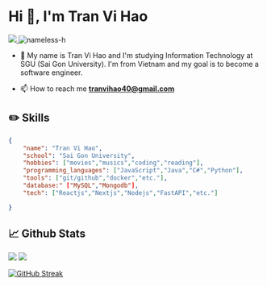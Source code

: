 <h1 align="left">Hi 👋, I'm Tran Vi Hao</h1>
<a href=https://www.linkedin.com/in/tr%E1%BA%A7n-v%C4%A9-h%C3%A0o-8a8282229/> <img src="https://img.shields.io/badge/-LinkedIn-0e76a8?style=plastic&logo=linkedIn"> </a> <img src="https://komarev.com/ghpvc/?username=nameless-h&label=Profile%20views&color=0e75b6&style=flat" alt="nameless-h" /> 

- 💬 My name is Tran Vi Hao and I'm studying Information Technology at SGU (Sai Gon University). I'm from Vietnam and my goal is to become a software engineer.

- 📫 How to reach me **tranvihao40@gmail.com**

## ✏️ Skills

```json
{
    "name": "Tran Vi Hao",
    "school": "Sai Gon University",
    "hobbies": ["movies","musics","coding","reading"],
    "programming_languages": ["JavaScript","Java","C#","Python"],
    "tools": ["git/github","docker","etc."],
    "database:" ["MySQL","Mongodb"],
    "tech": ["Reactjs","Nextjs","Nodejs","FastAPI","etc."]

}
```



## 📈 Github Stats


<img src="https://github-readme-stats.vercel.app/api/top-langs/?username=vihao1802&theme=radical&layout=compact&langs_count=6">

<img src="https://github-readme-stats.vercel.app/api?username=vihao1802&theme=radical&show_icons=true&count_private=true"> 

[![GitHub Streak](http://github-readme-streak-stats.herokuapp.com?user=vihao1802&theme=radical&date_format=M%20j%5B%2C%20Y%5D)](https://git.io/streak-stats)




